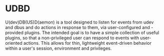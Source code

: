UDBD
===

U(dev)DB(US)D(aemon) is a tool designed to listen for events from udev and dbus and do actions in
response to them, via user-configured and -provided plugins. The intended goal is to have a simple
collection of useful plugins, so that a non-privileged user can respond to events with user-oriented
actions. This allows for thin, lightweight event-driven behavior within a user's session,
environment and privileges.
